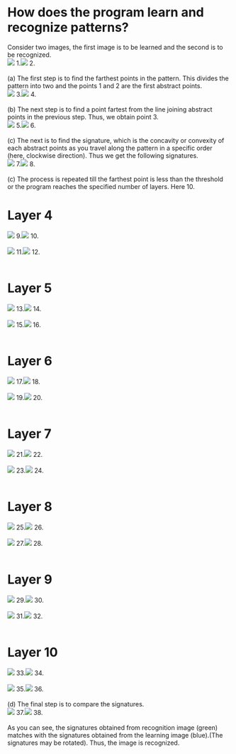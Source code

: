 # How does the program learn and recognize patterns?<br>
Consider two images, the first image is to be learned and the second is to be recognized. <br>
<img src="sign-images/s.png"></img>&nbsp;1.<img src="sign-images/s-ripple.png"></img>&nbsp;2.
<br><br>
(a) The first step is to find the farthest points in the pattern. This divides the pattern into two and the points 1 and 2 are the first abstract points.<br>
<img src="sign-images/learn/s2.png"></img>&nbsp;3.<img src="sign-images/recognize/s-ripple2.png"></img>&nbsp;4.
<br><br>
(b) The next step is to find a point fartest from the line joining abstract points in the previous step. Thus, we obtain point 3.<br>
<img src="sign-images/learn/s3.png"></img>&nbsp;5.<img src="sign-images/recognize/s-ripple3.png"></img>&nbsp;6.
<br><br>
(c) The next is to find the signature, which is the concavity or convexity of each abstract points as you travel along the pattern in a specific order (here, clockwise direction).
Thus we get the following signatures.<br>
<img src="sign-images/learn/s3-sign-join.png"></img>&nbsp;7.<img src="sign-images/recognize/s-ripple3-sign-join.png"></img>&nbsp;8.
<br><br>
(c) The process is repeated till the farthest point is less than the threshold or the program reaches the specified number of layers. Here 10.<br>
# Layer 4
<img src="sign-images/learn/s4.png"></img>&nbsp;9.<img src="sign-images/recognize/s-ripple4.png"></img>&nbsp;10.
<br><br>
<img src="sign-images/learn/s4-sign-join.png"></img>&nbsp;11.<img src="sign-images/recognize/s-ripple4-sign-join.png"></img>&nbsp;12.
<br><br>
# Layer 5
<img src="sign-images/learn/s5.png"></img>&nbsp;13.<img src="sign-images/recognize/s-ripple5.png"></img>&nbsp;14.
<br><br>
<img src="sign-images/learn/s5-sign-join.png"></img>&nbsp;15.<img src="sign-images/recognize/s-ripple5-sign-join.png"></img>&nbsp;16.
<br><br>
# Layer 6
<img src="sign-images/learn/s6.png"></img>&nbsp;17.<img src="sign-images/recognize/s-ripple6.png"></img>&nbsp;18.
<br><br>
<img src="sign-images/learn/s6-sign-join.png"></img>&nbsp;19.<img src="sign-images/recognize/s-ripple6-sign-join.png"></img>&nbsp;20.
<br><br>
# Layer 7
<img src="sign-images/learn/s7.png"></img>&nbsp;21.<img src="sign-images/recognize/s-ripple7.png"></img>&nbsp;22.
<br><br>
<img src="sign-images/learn/s7-sign-join.png"></img>&nbsp;23.<img src="sign-images/recognize/s-ripple7-sign-join.png"></img>&nbsp;24.
<br><br>
# Layer 8
<img src="sign-images/learn/s8.png"></img>&nbsp;25.<img src="sign-images/recognize/s-ripple8.png"></img>&nbsp;26.
<br><br>
<img src="sign-images/learn/s8-sign-join.png"></img>&nbsp;27.<img src="sign-images/recognize/s-ripple8-sign-join.png"></img>&nbsp;28.
<br><br>
# Layer 9
<img src="sign-images/learn/s9.png"></img>&nbsp;29.<img src="sign-images/recognize/s-ripple9.png"></img>&nbsp;30.
<br><br>
<img src="sign-images/learn/s9-sign-join.png"></img>&nbsp;31.<img src="sign-images/recognize/s-ripple9-sign-join.png"></img>&nbsp;32.
<br><br>
# Layer 10
<img src="sign-images/learn/s10.png"></img>&nbsp;33.<img src="sign-images/recognize/s-ripple10.png"></img>&nbsp;34.
<br><br>
<img src="sign-images/learn/s10-sign-join.png"></img>&nbsp;35.<img src="sign-images/recognize/s-ripple10-sign-join.png"></img>&nbsp;36.
<br><br>
(d) The final step is to compare the signatures.<br>
<img src="sign-images/learn/sign-learn.png"></img>&nbsp;37.<img src="sign-images/recognize/recognize-sign.png"></img>&nbsp;38.
<br><br>
As you can see, the signatures obtained from recognition image (green) matches with the signatures obtained from the learning image (blue).(The signatures may be rotated).
Thus, the image is recognized.
